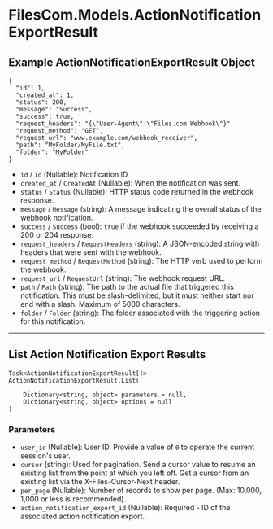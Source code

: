 # FilesCom.Models.ActionNotificationExportResult

## Example ActionNotificationExportResult Object

```
{
  "id": 1,
  "created_at": 1,
  "status": 200,
  "message": "Success",
  "success": true,
  "request_headers": "{\"User-Agent\":\"Files.com Webhook\"}",
  "request_method": "GET",
  "request_url": "www.example.com/webhook_receiver",
  "path": "MyFolder/MyFile.txt",
  "folder": "MyFolder"
}
```

* `id` / `Id`  (Nullable<Int64>): Notification ID
* `created_at` / `CreatedAt`  (Nullable<Int64>): When the notification was sent.
* `status` / `Status`  (Nullable<Int64>): HTTP status code returned in the webhook response.
* `message` / `Message`  (string): A message indicating the overall status of the webhook notification.
* `success` / `Success`  (bool): `true` if the webhook succeeded by receiving a 200 or 204 response.
* `request_headers` / `RequestHeaders`  (string): A JSON-encoded string with headers that were sent with the webhook.
* `request_method` / `RequestMethod`  (string): The HTTP verb used to perform the webhook.
* `request_url` / `RequestUrl`  (string): The webhook request URL.
* `path` / `Path`  (string): The path to the actual file that triggered this notification. This must be slash-delimited, but it must neither start nor end with a slash. Maximum of 5000 characters.
* `folder` / `Folder`  (string): The folder associated with the triggering action for this notification.


---

## List Action Notification Export Results

```
Task<ActionNotificationExportResult[]> ActionNotificationExportResult.List(
    
    Dictionary<string, object> parameters = null,
    Dictionary<string, object> options = null
)
```

### Parameters

* `user_id` (Nullable<Int64>): User ID.  Provide a value of `0` to operate the current session's user.
* `cursor` (string): Used for pagination.  Send a cursor value to resume an existing list from the point at which you left off.  Get a cursor from an existing list via the X-Files-Cursor-Next header.
* `per_page` (Nullable<Int64>): Number of records to show per page.  (Max: 10,000, 1,000 or less is recommended).
* `action_notification_export_id` (Nullable<Int64>): Required - ID of the associated action notification export.
